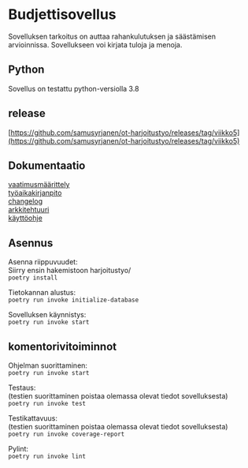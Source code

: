 # Budjettisovellus

Sovelluksen tarkoitus on auttaa rahankulutuksen ja säästämisen arvioinnissa. Sovellukseen voi kirjata tuloja ja menoja.

## Python

Sovellus on testattu python-versiolla 3.8

## release

[https://github.com/samusyrjanen/ot-harjoitustyo/releases/tag/viikko5](https://github.com/samusyrjanen/ot-harjoitustyo/releases/tag/viikko5)

## Dokumentaatio

[vaatimusmäärittely](./harjoitustyo/dokumentaatio/vaatimusmaarittely.md)  
[työaikakirjanpito](./harjoitustyo/dokumentaatio/tyoaikakirjanpito.md)  
[changelog](./harjoitustyo/dokumentaatio/changelog.md)  
[arkkitehtuuri](./harjoitustyo/dokumentaatio/arkkitehtuuri.md)  
[käyttöohje](./harjoitustyo/dokumentaatio/kayttoohje.md)  

## Asennus

Asenna riippuvuudet:  
Siirry ensin hakemistoon harjoitustyo/  
`poetry install`  

Tietokannan alustus:  
`poetry run invoke initialize-database`

Sovelluksen käynnistys:  
`poetry run invoke start`

## komentorivitoiminnot

Ohjelman suorittaminen:  
`poetry run invoke start`

Testaus:  
(testien suorittaminen poistaa olemassa olevat tiedot sovelluksesta)  
`poetry run invoke test`

Testikattavuus:  
(testien suorittaminen poistaa olemassa olevat tiedot sovelluksesta)  
`poetry run invoke coverage-report`  

Pylint:  
`poetry run invoke lint`